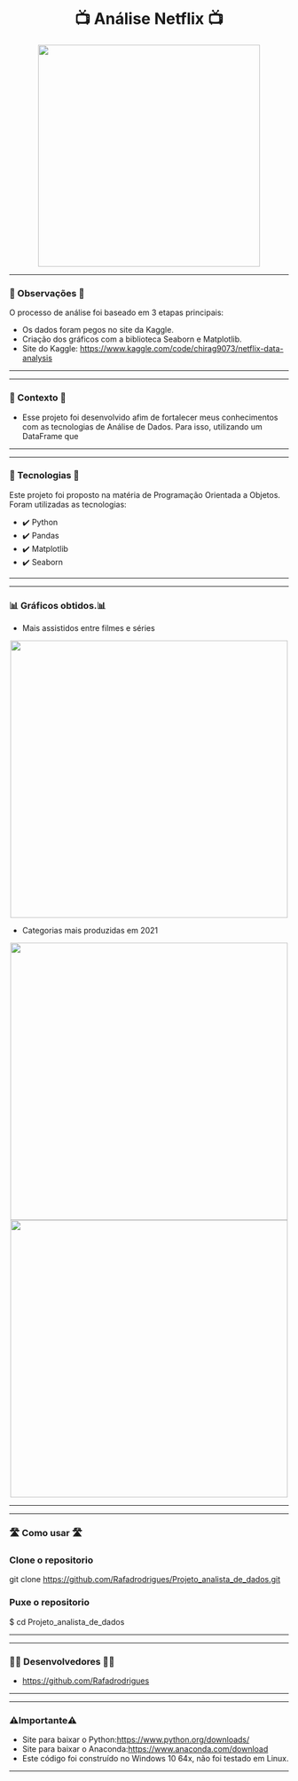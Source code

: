 <h1 align="center">📺 Análise Netflix 📺</h1>

<div align="center">
<img src="https://github.com/Rafadrodrigues/Projeto_analista_de_dados/assets/104935995/606f7d72-d208-4c12-9a0b-df77108287ec"/ width="400px">
</div>

-------
### 📍 Observações 📍
O processo de análise foi baseado em 3 etapas principais:

* Os dados foram pegos no site da Kaggle.
* Criação dos gráficos com a biblioteca Seaborn e Matplotlib.
* Site do Kaggle: https://www.kaggle.com/code/chirag9073/netflix-data-analysis

--------
 -------
### 🎯 Contexto 🎯
* Esse projeto foi desenvolvido afim de fortalecer meus conhecimentos com as tecnologias de Análise de Dados. Para isso, utilizando um DataFrame que

--------
-------
 ### 🚀 Tecnologias 🚀
Este projeto foi proposto na matéria de Programação Orientada a Objetos. Foram utilizadas as tecnologias:
* ✔️ Python
* ✔️ Pandas
* ✔️ Matplotlib
* ✔️ Seaborn
--------
-------
 ### 📊 Gráficos obtidos.📊
* Mais assistidos entre filmes e séries
<div align="center">
<img src="https://github.com/Rafadrodrigues/Projeto_analista_de_dados/assets/104935995/ebb0040a-35a7-41b9-92bd-53b6376d1484"/ width="500px">
</div>

* Categorias mais produzidas em 2021
<div align="center">
<img src="https://github.com/Rafadrodrigues/Projeto_analista_de_dados/assets/104935995/04acd7b2-24c5-41b5-8717-d83aa79ea659"/ width="500px">
</div>
<div align="center">
<img src="https://github.com/Rafadrodrigues/Projeto_analista_de_dados/assets/104935995/b585fba2-c64d-4e3c-a9df-069db53b60bb"/ width="500px">
</div>

--------
-------
 ### 🛣 Como usar 🛣
 ### Clone o repositorio
git clone https://github.com/Rafadrodrigues/Projeto_analista_de_dados.git

 ### Puxe o repositorio 
$ cd Projeto_analista_de_dados

--------

-------
 ### 👨‍💻 Desenvolvedores 👨‍💻
* <a>https://github.com/Rafadrodrigues</a>
--------
 -------
 ### ⚠️Importante⚠️
* Site para baixar o Python:https://www.python.org/downloads/
* Site para baixar o Anaconda:https://www.anaconda.com/download
* Este código foi construído no Windows 10 64x, não foi testado em Linux.
--------
